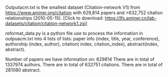 Outputacm.txt is the smallest dataset (Citation-network V1) from https://www.aminer.org/citation with 629,814 papers and >632,752 citation relationships (2010-05-15).
[Click to download: https://lfs.aminer.cn/lab-datasets/citation/citation-network1.zip]

reformat_data.py is a python file use to process the information in outpuacm.txt into 4 lists of lists: paper info (index, title, year, conference), authorship (index, author), citation( index, citation_index), abstract(index, abstract).

Number of papers we have information on:  629814
There are in total of 1337974 authors.
There are in total of 632751 citations.
There are in total of 281080 abstract.
